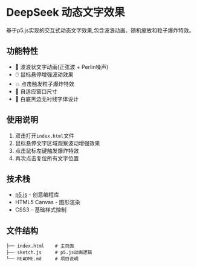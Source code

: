 # DeepSeek 动态文字效果

基于p5.js实现的交互式动态文字效果,包含波浪动画、随机缩放和粒子爆炸特效。

## 功能特性
- 🌊 波浪状文字动画(正弦波 + Perlin噪声)
- 🖱️ 鼠标悬停增强波动效果
- 💥 点击触发粒子爆炸特效
- 🔄 自适应窗口尺寸
- 🎨 白底黑边无衬线字体设计

## 使用说明
1. 双击打开`index.html`文件
2. 鼠标悬停文字区域观察波动增强效果
3. 点击鼠标左键触发爆炸特效
4. 再次点击复位所有文字位置

## 技术栈
- [p5.js](https://p5js.org/) - 创意编程库
- HTML5 Canvas - 图形渲染
- CSS3 - 基础样式控制

## 文件结构
```
├── index.html    # 主页面
├── sketch.js     # p5.js动画逻辑
└── README.md     # 项目说明